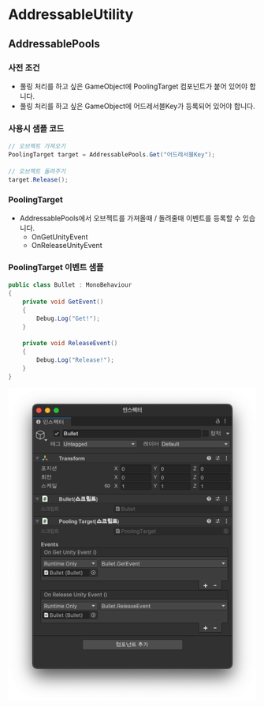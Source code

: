 # AddressableUtility

## AddressablePools

### 사전 조건
- 풀링 처리를 하고 싶은 GameObject에 PoolingTarget 컴포넌트가 붙어 있어야 합니다. 
- 풀링 처리를 하고 싶은 GameObject에 어드레서블Key가 등록되어 있어야 합니다.

### 사용시 샘플 코드
```csharp
// 오브젝트 가져오기
PoolingTarget target = AddressablePools.Get("어드레서블Key");

// 오브젝트 돌려주기
target.Release();
```

### PoolingTarget
- AddressablePools에서 오브젝트를 가져올때 / 돌려줄때 이벤트를 등록할 수 있습니다.
  - OnGetUnityEvent 
  - OnReleaseUnityEvent

### PoolingTarget 이벤트 샘플

```csharp
public class Bullet : MonoBehaviour
{
    private void GetEvent()
    {
        Debug.Log("Get!");
    }
    
    private void ReleaseEvent()
    {
        Debug.Log("Release!");
    }
}
```

![sample_001.png](Documentation%7E%2Fsample_001.png)
